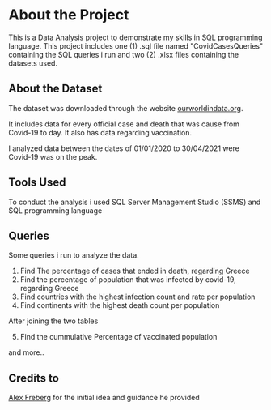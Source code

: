 # About the Project

This is a Data Analysis project to demonstrate my skills in SQL programming language. This project includes one (1) .sql file named "CovidCasesQueries" containing the SQL queries i run and two (2) .xlsx files containing the datasets used.

## About the Dataset

The dataset was downloaded through the website <a href="https://ourworldindata.org/covid-deaths" target="_blank">ourworldindata.org</a>.

It includes data for every official case and death that was cause from Covid-19 to day. It also has data regarding vaccination.

I analyzed data between the dates of 01/01/2020 to 30/04/2021 were Covid-19 was on the peak.

## Tools Used

To conduct the analysis i used SQL Server Management Studio (SSMS) and SQL programming language

## Queries

Some queries i run to analyze the data.

1) Find The percentage of cases that ended in death, regarding Greece
2) Find the percentage of population that was infected by covid-19, regarding Greece
3) Find countries with the highest infection count and rate per population
4) Find continents with the highest death count per population

After joining the two tables 

5) Find the cummulative Percentage of vaccinated population

and more..

## Credits to 
<a href="https://github.com/AlexTheAnalyst" target="_blank">Alex Freberg</a> for the initial idea and guidance he provided 

